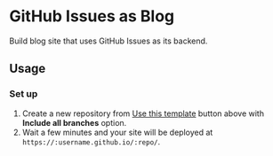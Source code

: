 # GitHub Issues as Blog

Build blog site that uses GitHub Issues as its backend.

## Usage

### Set up

1. Create a new repository from [Use this template](https://github.com/r7kamura/github-issues-as-blog/generate) button above with **Include all branches** option.
2. Wait a few minutes and your site will be deployed at `https://:username.github.io/:repo/`.
